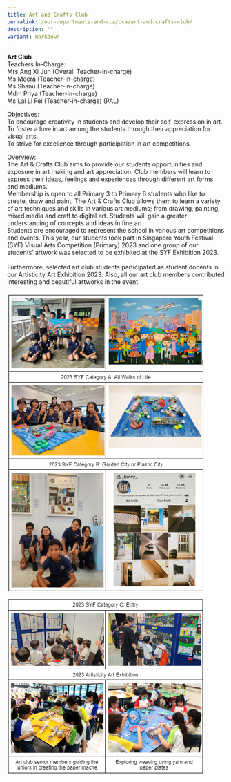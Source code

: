 ```yaml
---
title: Art and Crafts Club
permalink: /our-departments-and-cca/cca/art-and-crafts-club/
description: ""
variant: markdown
---
```

 **Art Club**  <br>
Teachers In-Charge:<br>
Mrs Ang Xi Jun (Overall Teacher-in-charge)<br>
Ms Meera (Teacher-in-charge)<br>
Ms Shanu (Teacher-in-charge)<br>
Mdm Priya (Teacher-in-charge)<br>
Ms Lai Li Fei (Teacher-in-charge) (PAL)  <br>
  

Objectives:<br>
To encourage creativity in students and develop their self-expression in art.<br>
To foster a love in art among the students through their appreciation for visual arts.&nbsp;<br>
To strive for excellence through participation in art competitions.<br>

Overview:<br>
The Art &amp; Crafts Club aims to provide our students opportunities and exposure in art making and art appreciation. Club members will learn to express their ideas, feelings and experiences through different art forms and mediums.&nbsp;<br>
Membership is open to all Primary 3 to Primary 6 students who like to create, draw and paint. The Art &amp; Crafts Club allows them to learn a variety of art techniques and skills in various art mediums; from drawing, painting, mixed media and craft to digital art. Students will gain a greater understanding of concepts and ideas in fine art.<br>
Students are encouraged to represent the school in various art competitions and events. This year, our students took part in Singapore Youth Festival (SYF) Visual Arts Competition (Primary) 2023 and one group of our students’ artwork was selected to be exhibited at the SYF Exhibition 2023.<br>  
Furthermore, selected art club students participated as student docents in our Artisticity Art Exhibition 2023. Also, all our art club members contributed interesting and beautiful artworks in the event.<br>
 

![Art Club ](/images/Art%20Club%20CCA/art%20club%202023%20-%201.png)
![Art Club](/images/Art%20Club%20CCA/art%20club%202023%20-%202.png)